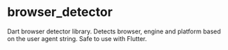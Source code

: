 # browser_detector

Dart browser detector library. Detects browser, engine and platform based on the user agent string. Safe to use with Flutter.